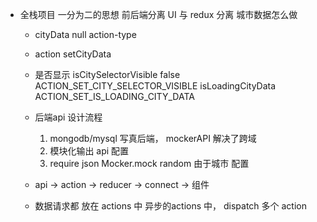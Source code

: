 - 全栈项目
一分为二的思想
前后端分离
UI 与 redux 分离
  城市数据怎么做
  - cityData null
    action-type
  - action setCityData
  - 是否显示 isCitySelectorVisible false
    ACTION_SET_CITY_SELECTOR_VISIBLE
    isLoadingCityData
    ACTION_SET_IS_LOADING_CITY_DATA
  - 后端api 设计流程
    1. mongodb/mysql 写真后端，
      mockerAPI 解决了跨域
    2. 模块化输出 api 配置
    3. require json Mocker.mock random 
      由于城市 配置
  - api -> action -> reducer -> connect -> 组件

  - 数据请求都 放在 actions 中 
    异步的actions 中， dispatch 多个 action

    
    

